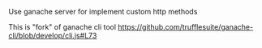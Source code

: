 
Use ganache server for implement custom http methods 

This is "fork" of ganache cli tool https://github.com/trufflesuite/ganache-cli/blob/develop/cli.js#L73

